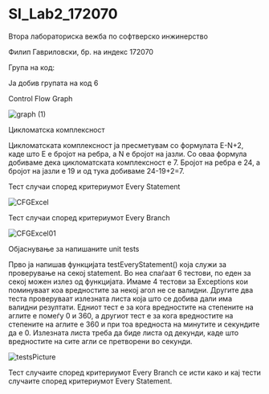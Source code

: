 # SI_Lab2_172070
Втора лабораториска вежба по софтверско инжинерство

Филип Гавриловски, бр. на индекс 172070

Група на код:

Ја добив групата на код 6

Control Flow Graph

![graph (1)](https://user-images.githubusercontent.com/62945774/83434834-7d463400-a43b-11ea-8687-4347e5a0b12b.png)

Цикломатска комплексност

Цикломатската комплексност ја пресметувам со формулата E-N+2, каде што E е бројот на ребра, а N е бројот на јазли. Со оваа формула добиваме дека цикломатската комплексност е 7. Бројот на ребра е 24, а бројот на јазли е 19 и од тука добиваме 24-19+2=7.

Тест случаи според критериумот Every Statement

![CFGExcel](https://user-images.githubusercontent.com/62945774/83435859-35281100-a43d-11ea-901d-a327b55aa124.png)

Тест случаи според критериумот Every Branch

![CFGExcel01](https://user-images.githubusercontent.com/62945774/83436011-702a4480-a43d-11ea-9ef5-4bcc319b2cd8.png)

Објаснување за напишаните unit tests

Прво ја напишав функцијата testEveryStatement() која служи за проверување на секој statement. Во неа спаѓаат 6 тестови, по еден за секој можен излез од функцијата. Имаме 4 тестови за Exceptions кои поминуваат коа вредностите за некој агол не се валидни. Другите два теста  проверуваат излезната листа која што се добива дали има валидни резултати. Едниот тест е за кога вредностите на степените на аглите е помеѓу 0 и 360, а другиот тест е за кога вредностите на степените на аглите е 360 и при тоа вредноста на минутите и секундите да е 0. Излезната листа треба да биде листа од декунди, каде што вредностите на сите агли се претворени во секунди.

![testsPicture](https://user-images.githubusercontent.com/62945774/83437381-f778b780-a43f-11ea-98aa-dd0a3573c6ed.png)


Тест случаите според критериумот Every Branch се исти како и кај тести случаите според критериумот Every Statement.




